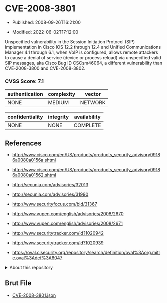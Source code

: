 # CVE-2008-3801

- Published: 2008-09-26T16:21:00

- Modified: 2022-06-02T17:12:00

Unspecified vulnerability in the Session Initiation Protocol (SIP) implementation in Cisco IOS 12.2 through 12.4 and Unified Communications Manager 4.1 through 6.1, when VoIP is configured, allows remote attackers to cause a denial of service (device or process reload) via unspecified valid SIP messages, aka Cisco Bug ID CSCsm46064, a different vulnerability than CVE-2008-3800 and CVE-2008-3802.

### CVSS Score: **7.1**

| authentication | complexity | vector |
| --- | --- | --- |
| NONE | MEDIUM | NETWORK |

| confidentiality | integrity | availability |
| --- | --- | --- |
| NONE | NONE | COMPLETE |

## References

* http://www.cisco.com/en/US/products/products_security_advisory09186a0080a0156a.shtml

* http://www.cisco.com/en/US/products/products_security_advisory09186a0080a01562.shtml

* http://secunia.com/advisories/32013

* http://secunia.com/advisories/31990

* http://www.securityfocus.com/bid/31367

* http://www.vupen.com/english/advisories/2008/2670

* http://www.vupen.com/english/advisories/2008/2671

* http://www.securitytracker.com/id?1020942

* http://www.securitytracker.com/id?1020939

* https://oval.cisecurity.org/repository/search/definition/oval%3Aorg.mitre.oval%3Adef%3A6047

<details>
<summary>About this repository</summary> 

  This repository is part of the project [Live Hack CVE](https://github.com/Live-Hack-CVE). Main website can be found [www.live-hack.org](https://www.live-hack.org) 
  
  Made by [Sn0wAlice](https://github.com/Sn0wAlice) for the people that care about security and need to have a feed of the latest CVEs. Hope you enjoy it, don't forget to star the repo and follow me on [Twitter](https://twitter.com/Sn0wAlice) and [Github](https://github.com/Sn0wAlice). And that is my [personnal website](https://www.alice-snow.me/)

  - [Home Page](https://github.com/Live-Hack-CVE)
  - [Framework](https://github.com/Live-Hack-CVE/cve-framework)
  - [CVE database](https://github.com/Live-Hack-CVE/full_database)
  - [Changelog](https://github.com/Live-Hack-CVE/Changelog)
</details>

## Brut File

* [CVE-2008-3801.json](https://raw.githubusercontent.com/Live-Hack-CVE/full_database/main/cves/2008/CVE-2008-3801.json)

